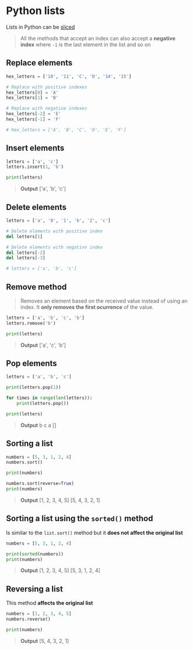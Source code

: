 # Python lists

Lists in Python can be [sliced](../slices.md)

> All the methods that accept an index can also accept a **negative index** where `-1` is the last element in the list and so on

## Replace elements

```python
hex_letters = ['10', '11', 'C', 'D', '14', '15']

# Replace with positive indexes
hex_letters[0] = 'A'
hex_letters[1] = 'B'

# Replace with negative indexes
hex_letters[-2] = 'E'
hex_letters[-1] = 'F'

# hex_letters = ['A', 'B', 'C', 'D', 'E', 'F']
```

## Insert elements

```python
letters = ['a', 'c']
letters.insert(1, 'b')

print(letters)
```

> **Output**
> ['a', 'b', 'c']

## Delete elements

```python
letters = ['a', '0', '1', 'b', '2', 'c']

# Delete elements with positive index
del letters[1]

# Delete elements with negative index
del letters[-2]
del letters[-3]

# letters = ['a', 'b', 'c']
```

## Remove method

> Removes an element based on the received value instead of using an index. It **only removes the first ocurrence** of the value.

```python
letters = ['a', 'b', 'c', 'b']
letters.remove('b')

print(letters)
```

> **Output**
> ['a', 'c', 'b']

## Pop elements

```python
letters = ['a', 'b', 'c']

print(letters.pop(1))

for times in range(len(letters)):
    print(letters.pop())

print(letters)
```

> **Output**
> b
> c
> a
> []

## Sorting a list

```python
numbers = [5, 3, 1, 2, 4]
numbers.sort()

print(numbers)

numbers.sort(reverse=True)
print(numbers)
```

> **Output**
> [1, 2, 3, 4, 5]
> [5, 4, 3, 2, 1]

## Sorting a list using the `sorted()` method

Is similar to the `list.sort()` method but it **does not affect the original list**

```python
numbers = [5, 3, 1, 2, 4]

print(sorted(numbers))
print(numbers)
```

> **Output**
> [1, 2, 3, 4, 5]
> [5, 3, 1, 2, 4]

## Reversing a list

This method **affects the original list**

```python
numbers = [1, 2, 3, 4, 5]
numbers.reverse()

print(numbers)
```

> **Output**
> [5, 4, 3, 2, 1]
